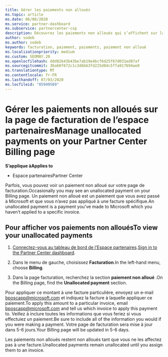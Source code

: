 ```yaml
---
title: Gérer les paiements non alloués
ms.topic: article
ms.date: 06/08/2020
ms.service: partner-dashboard
ms.subservice: partnercenter-csp
description: Découvrez les paiements non alloués qui s’affichent sur la page de facturation de l’espace partenaires. En savoir plus sur la façon de les appliquer à vos factures.
author: sodeb
ms.author: sodeb
keywords: facturation, paiement, paiements, paiement non alloué
ms.localizationpriority: medium
ms.custom: SEOMAY.20
ms.openlocfilehash: ddd82643b43be7ab19e4bcf6d25f67d031ed87af
ms.sourcegitcommit: 36a60f672c1c3d6b63fd225d04c5ffa917694ae0
ms.translationtype: MT
ms.contentlocale: fr-FR
ms.lasthandoff: 07/03/2020
ms.locfileid: "85949589"
---
```

# <a name="manage-unallocated-payments-on-your-partner-center-billing-page"></a><span data-ttu-id="d4c5b-105">Gérer les paiements non alloués sur la page de facturation de l’espace partenaires</span><span class="sxs-lookup"><span data-stu-id="d4c5b-105">Manage unallocated payments on your Partner Center Billing page</span></span>

<span data-ttu-id="d4c5b-106">**S’applique à**</span><span class="sxs-lookup"><span data-stu-id="d4c5b-106">**Applies to**</span></span>

- <span data-ttu-id="d4c5b-107">Espace partenaires</span><span class="sxs-lookup"><span data-stu-id="d4c5b-107">Partner Center</span></span>

<span data-ttu-id="d4c5b-108">Parfois, vous pouvez voir un paiement non alloué sur votre page de facturation.</span><span class="sxs-lookup"><span data-stu-id="d4c5b-108">Occasionally you may see an unallocated payment on your Billing page.</span></span> <span data-ttu-id="d4c5b-109">Un paiement non alloué est un paiement que vous avez passé à Microsoft et que vous n’avez pas appliqué à une facture spécifique.</span><span class="sxs-lookup"><span data-stu-id="d4c5b-109">An unallocated payment is a payment you’ve made to Microsoft which you haven’t applied to a specific invoice.</span></span>

## <a name="to-view-your-unallocated-payments"></a><span data-ttu-id="d4c5b-110">Pour afficher vos paiements non alloués</span><span class="sxs-lookup"><span data-stu-id="d4c5b-110">To view your unallocated payments</span></span>

1. <span data-ttu-id="d4c5b-111">[Connectez-vous au tableau de bord de l’Espace partenaires](https://partner.microsoft.com/dashboard/home).</span><span class="sxs-lookup"><span data-stu-id="d4c5b-111">[Sign in to the Partner Center dashboard](https://partner.microsoft.com/dashboard/home).</span></span>

2. <span data-ttu-id="d4c5b-112">Dans le menu de gauche, choisissez **Facturation**.</span><span class="sxs-lookup"><span data-stu-id="d4c5b-112">In the left-hand menu, choose **Billing**.</span></span>

3. <span data-ttu-id="d4c5b-113">Dans la page facturation, recherchez la section **paiement non alloué** .</span><span class="sxs-lookup"><span data-stu-id="d4c5b-113">On the Billing page, find the **Unallocated payment** section.</span></span> 

<span data-ttu-id="d4c5b-114">Pour appliquer ce montant à une facture particulière, envoyez un e-mail bposcapp@microsoft.com et indiquez la facture à laquelle appliquer ce paiement.</span><span class="sxs-lookup"><span data-stu-id="d4c5b-114">To apply this amount to a particular invoice, email bposcapp@microsoft.com and tell us which invoice to apply this payment to.</span></span> <span data-ttu-id="d4c5b-115">Veillez à inclure toutes les informations que vous feriez si vous effectuiez un paiement.</span><span class="sxs-lookup"><span data-stu-id="d4c5b-115">Be sure to include all of the information you would if you were making a payment.</span></span> <span data-ttu-id="d4c5b-116">Votre page de facturation sera mise à jour dans 5-6 jours.</span><span class="sxs-lookup"><span data-stu-id="d4c5b-116">Your Billing page will be updated in 5-6 days.</span></span> 

<span data-ttu-id="d4c5b-117">Les paiements non alloués restent non alloués tant que vous ne les affectez pas à une facture.</span><span class="sxs-lookup"><span data-stu-id="d4c5b-117">Unallocated payments remain unallocated until you assign them to an invoice.</span></span> 
